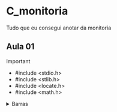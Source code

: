 # C_monitoria

 Tudo que eu consegui anotar da monitoria 

## Aula 01 
 >[!IMPORTANT]
>- #include <stdio.h>
>- #include <stlib.h>
>- #include <locate.h>
>- #include <math.h>

<Details>
<summary>Barras</summary>
 
\n quebra de linha

\t paragrafo

\a alerta

 
